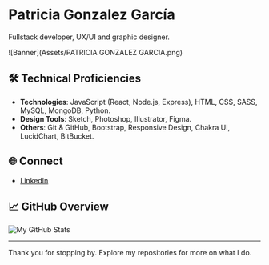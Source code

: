 # Patricia Gonzalez García

Fullstack developer, UX/UI and graphic designer.

![Banner](Assets/PATRICIA GONZALEZ GARCIA.png)

## 🛠️ Technical Proficiencies

-   **Technologies**: JavaScript (React, Node.js, Express), HTML, CSS, SASS, MySQL, MongoDB, Python.
-   **Design Tools**: Sketch, Photoshop, Illustrator, Figma.
-   **Others**: Git & GitHub, Bootstrap, Responsive Design, Chakra UI, LucidChart, BitBucket.

## 🌐 Connect

-   [LinkedIn](https://www.linkedin.com/in/patggarcia/)

## 📈 GitHub Overview

![My GitHub Stats](https://github-readme-stats.vercel.app/api?username=patrigarcia&show_icons=true&theme=radical)

---

Thank you for stopping by. Explore my repositories for more on what I do.
